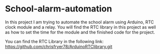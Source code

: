 # School-alarm-automation
In this project I am trying to automate the school alarm using Arduino, RTC clock module and a relay. You will find the RTC library in this project as well as how to set the time for the module and the finished code for the project.

You can find the RTC Library in the following link: https://github.com/chrisfryer78/ArduinoRTClibrary.git
